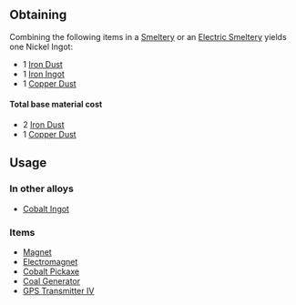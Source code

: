 
## Obtaining

Combining the following items in a [Smeltery](https://github.com/Slimefun/Slimefun4/wiki/Smeltery) or an [Electric Smeltery](https://github.com/Slimefun/Slimefun4/wiki/Electric-Smeltery) yields one Nickel Ingot:

* 1 [Iron Dust](https://github.com/Slimefun/Slimefun4/wiki/Iron-Dust)
* 1 [Iron Ingot](https://github.com/Slimefun/Slimefun4/wiki/Iron-Ingot)
* 1 [Copper Dust](https://github.com/Slimefun/Slimefun4/wiki/Copper-Dust)

#### Total base material cost 

* 2 [Iron Dust](https://github.com/Slimefun/Slimefun4/wiki/Iron-Dust)
* 1 [Copper Dust](https://github.com/Slimefun/Slimefun4/wiki/Copper-Dust)

## Usage

### In other alloys

* [Cobalt Ingot](https://github.com/Slimefun/Slimefun4/wiki/Cobalt-Ingot)

### Items

* [Magnet](https://github.com/Slimefun/Slimefun4/wiki/Technical-Components)
* [Electromagnet](https://github.com/Slimefun/Slimefun4/wiki/Technical-Components)
* [Cobalt Pickaxe](https://github.com/Slimefun/Slimefun4/wiki/Cobalt-Pickaxe)
* [Coal Generator](https://github.com/Slimefun/Slimefun4/wiki/Coal-Generator)
* [GPS Transmitter IV](https://github.com/Slimefun/Slimefun4/wiki/GPS-Transmitter)
